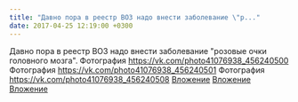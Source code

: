 ```yaml
---
title: "Давно пора в реестр ВОЗ надо внести заболевание \"р..."
date: 2017-04-25 12:19:00 +0300
---
```


Давно пора в реестр ВОЗ надо внести заболевание "розовые очки головного мозга".
Фотография
<a class="vk-attach" href="https://vk.com/photo41076938_456240500">https://vk.com/photo41076938_456240500</a>
Фотография
<a class="vk-attach" href="https://vk.com/photo41076938_456240501">https://vk.com/photo41076938_456240501</a>
Фотография
<a class="vk-attach" href="https://vk.com/photo41076938_456240508">https://vk.com/photo41076938_456240508</a>
<a class="vk-attach" href="https://vk.com/photo41076938_456240500">Вложение</a>
<a class="vk-attach" href="https://vk.com/photo41076938_456240501">Вложение</a>
<a class="vk-attach" href="https://vk.com/photo41076938_456240508">Вложение</a>
